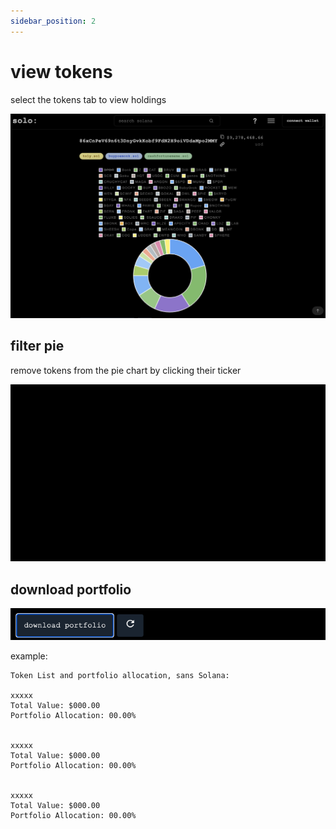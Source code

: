 ```yaml
---
sidebar_position: 2
---
```


# view tokens

select the tokens tab to view holdings

![tokens](../tutorial-basics/public/3.png)

## filter pie

remove tokens from the pie chart by clicking their ticker

![remove-tokens](../tutorial-basics/public/removetokens.gif)

## download portfolio

![download-portfolio](../tutorial-basics/public/download-portfolio.png)

example:

```
Token List and portfolio allocation, sans Solana:

xxxxx
Total Value: $000.00
Portfolio Allocation: 00.00%


xxxxx
Total Value: $000.00
Portfolio Allocation: 00.00%


xxxxx
Total Value: $000.00
Portfolio Allocation: 00.00%
```
